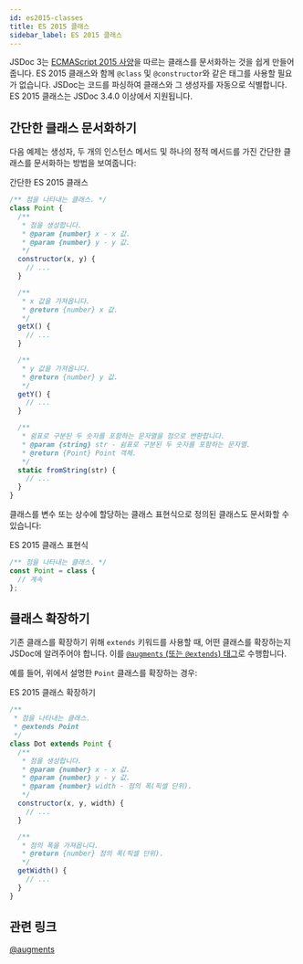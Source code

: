 ```yaml
---
id: es2015-classes
title: ES 2015 클래스
sidebar_label: ES 2015 클래스
---
```


JSDoc 3는 [ECMAScript 2015 사양](http://www.ecma-international.org/ecma-262/6.0/#sec-class-definitions)을 따르는 클래스를 문서화하는 것을 쉽게 만들어줍니다. ES 2015 클래스와 함께 `@class` 및 `@constructor`와 같은 태그를 사용할 필요가 없습니다. JSDoc는 코드를 파싱하여 클래스와 그 생성자를 자동으로 식별합니다. ES 2015 클래스는 JSDoc 3.4.0 이상에서 지원됩니다.

## 간단한 클래스 문서화하기

다음 예제는 생성자, 두 개의 인스턴스 메서드 및 하나의 정적 메서드를 가진 간단한 클래스를 문서화하는 방법을 보여줍니다:

간단한 ES 2015 클래스

```js
/** 점을 나타내는 클래스. */
class Point {
  /**
   * 점을 생성합니다.
   * @param {number} x - x 값.
   * @param {number} y - y 값.
   */
  constructor(x, y) {
    // ...
  }

  /**
   * x 값을 가져옵니다.
   * @return {number} x 값.
   */
  getX() {
    // ...
  }

  /**
   * y 값을 가져옵니다.
   * @return {number} y 값.
   */
  getY() {
    // ...
  }

  /**
   * 쉼표로 구분된 두 숫자를 포함하는 문자열을 점으로 변환합니다.
   * @param {string} str - 쉼표로 구분된 두 숫자를 포함하는 문자열.
   * @return {Point} Point 객체.
   */
  static fromString(str) {
    // ...
  }
}
```

클래스를 변수 또는 상수에 할당하는 클래스 표현식으로 정의된 클래스도 문서화할 수 있습니다:

ES 2015 클래스 표현식

```js
/** 점을 나타내는 클래스. */
const Point = class {
  // 계속
};
```

## 클래스 확장하기

기존 클래스를 확장하기 위해 `extends` 키워드를 사용할 때, 어떤 클래스를 확장하는지 JSDoc에 알려주어야 합니다. 이를 [`@augments` (또는 `@extends`) 태그](../tags/augments.md)로 수행합니다.

예를 들어, 위에서 설명한 `Point` 클래스를 확장하는 경우:

ES 2015 클래스 확장하기

```js
/**
 * 점을 나타내는 클래스.
 * @extends Point
 */
class Dot extends Point {
  /**
   * 점을 생성합니다.
   * @param {number} x - x 값.
   * @param {number} y - y 값.
   * @param {number} width - 점의 폭(픽셀 단위).
   */
  constructor(x, y, width) {
    // ...
  }

  /**
   * 점의 폭을 가져옵니다.
   * @return {number} 점의 폭(픽셀 단위).
   */
  getWidth() {
    // ...
  }
}
```

## 관련 링크

[@augments](../tags/augments.md)
